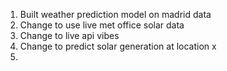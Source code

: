 1. Built weather prediction model on madrid data
2. Change to use live met office solar data
3. Change to live api vibes
4. Change to predict solar generation at location x
5. 